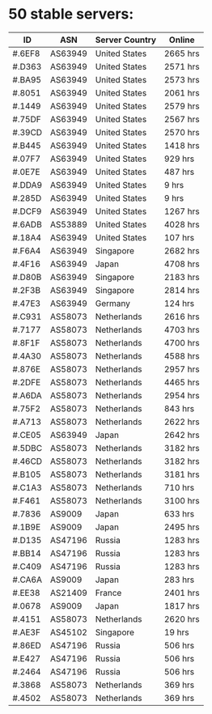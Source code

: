 # 50 stable servers:

| ID | ASN | Server Country | Online |
| ------ | ------ | ------ | ------ |
| #.6EF8 | AS63949 | United States | 2665 hrs |
| #.D363 | AS63949 | United States | 2571 hrs |
| #.BA95 | AS63949 | United States | 2573 hrs |
| #.8051 | AS63949 | United States | 2061 hrs |
| #.1449 | AS63949 | United States | 2579 hrs |
| #.75DF | AS63949 | United States | 2567 hrs |
| #.39CD | AS63949 | United States | 2570 hrs |
| #.B445 | AS63949 | United States | 1418 hrs |
| #.07F7 | AS63949 | United States | 929 hrs |
| #.0E7E | AS63949 | United States | 487 hrs |
| #.DDA9 | AS63949 | United States | 9 hrs |
| #.285D | AS63949 | United States | 9 hrs |
| #.DCF9 | AS63949 | United States | 1267 hrs |
| #.6ADB | AS53889 | United States | 4028 hrs |
| #.18A4 | AS63949 | United States | 107 hrs |
| #.F6A4 | AS63949 | Singapore | 2682 hrs |
| #.4F16 | AS63949 | Japan | 4708 hrs |
| #.D80B | AS63949 | Singapore | 2183 hrs |
| #.2F3B | AS63949 | Singapore | 2814 hrs |
| #.47E3 | AS63949 | Germany | 124 hrs |
| #.C931 | AS58073 | Netherlands | 2616 hrs |
| #.7177 | AS58073 | Netherlands | 4703 hrs |
| #.8F1F | AS58073 | Netherlands | 4700 hrs |
| #.4A30 | AS58073 | Netherlands | 4588 hrs |
| #.876E | AS58073 | Netherlands | 2957 hrs |
| #.2DFE | AS58073 | Netherlands | 4465 hrs |
| #.A6DA | AS58073 | Netherlands | 2954 hrs |
| #.75F2 | AS58073 | Netherlands | 843 hrs |
| #.A713 | AS58073 | Netherlands | 2622 hrs |
| #.CE05 | AS63949 | Japan | 2642 hrs |
| #.5DBC | AS58073 | Netherlands | 3182 hrs |
| #.46CD | AS58073 | Netherlands | 3182 hrs |
| #.B105 | AS58073 | Netherlands | 3181 hrs |
| #.C1A3 | AS58073 | Netherlands | 710 hrs |
| #.F461 | AS58073 | Netherlands | 3100 hrs |
| #.7836 | AS9009 | Japan | 633 hrs |
| #.1B9E | AS9009 | Japan | 2495 hrs |
| #.D135 | AS47196 | Russia | 1283 hrs |
| #.BB14 | AS47196 | Russia | 1283 hrs |
| #.C409 | AS47196 | Russia | 1283 hrs |
| #.CA6A | AS9009 | Japan | 283 hrs |
| #.EE38 | AS21409 | France | 2401 hrs |
| #.0678 | AS9009 | Japan | 1817 hrs |
| #.4151 | AS58073 | Netherlands | 2620 hrs |
| #.AE3F | AS45102 | Singapore | 19 hrs |
| #.86ED | AS47196 | Russia | 506 hrs |
| #.E427 | AS47196 | Russia | 506 hrs |
| #.2464 | AS47196 | Russia | 506 hrs |
| #.3868 | AS58073 | Netherlands | 369 hrs |
| #.4502 | AS58073 | Netherlands | 369 hrs |


